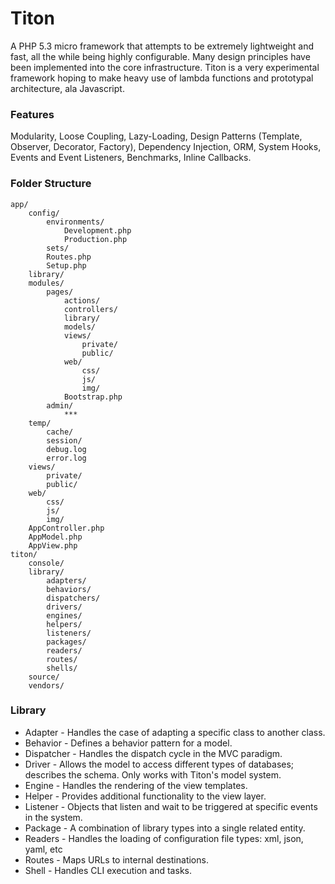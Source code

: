 # Titon #

A PHP 5.3 micro framework that attempts to be extremely lightweight and fast, all the while being highly configurable. Many design principles have been implemented into the core infrastructure. Titon is a very experimental framework hoping to make heavy use of lambda functions and prototypal architecture, ala Javascript.

### Features ###

Modularity, Loose Coupling, Lazy-Loading, Design Patterns (Template, Observer, Decorator, Factory), Dependency Injection, ORM, System Hooks, Events and Event Listeners, Benchmarks, Inline Callbacks.

### Folder Structure ###

	app/
		config/
			environments/
				Development.php
				Production.php
			sets/
			Routes.php
			Setup.php
		library/
		modules/
			pages/
				actions/
				controllers/
				library/
				models/
				views/
					private/
					public/
				web/
					css/
					js/
					img/
				Bootstrap.php
			admin/
				***
		temp/
			cache/
			session/
			debug.log
			error.log
		views/
			private/
			public/
		web/
			css/
			js/
			img/
		AppController.php
		AppModel.php
		AppView.php
	titon/
		console/
		library/
			adapters/
			behaviors/
			dispatchers/
			drivers/
			engines/
			helpers/
			listeners/
			packages/
			readers/
			routes/
			shells/
		source/
		vendors/

### Library ###

* Adapter - Handles the case of adapting a specific class to another class.
* Behavior - Defines a behavior pattern for a model.
* Dispatcher - Handles the dispatch cycle in the MVC paradigm.
* Driver - Allows the model to access different types of databases; describes the schema. Only works with Titon's model system.
* Engine - Handles the rendering of the view templates.
* Helper - Provides additional functionality to the view layer.
* Listener - Objects that listen and wait to be triggered at specific events in the system.
* Package - A combination of library types into a single related entity.
* Readers - Handles the loading of configuration file types: xml, json, yaml, etc
* Routes - Maps URLs to internal destinations.
* Shell - Handles CLI execution and tasks.